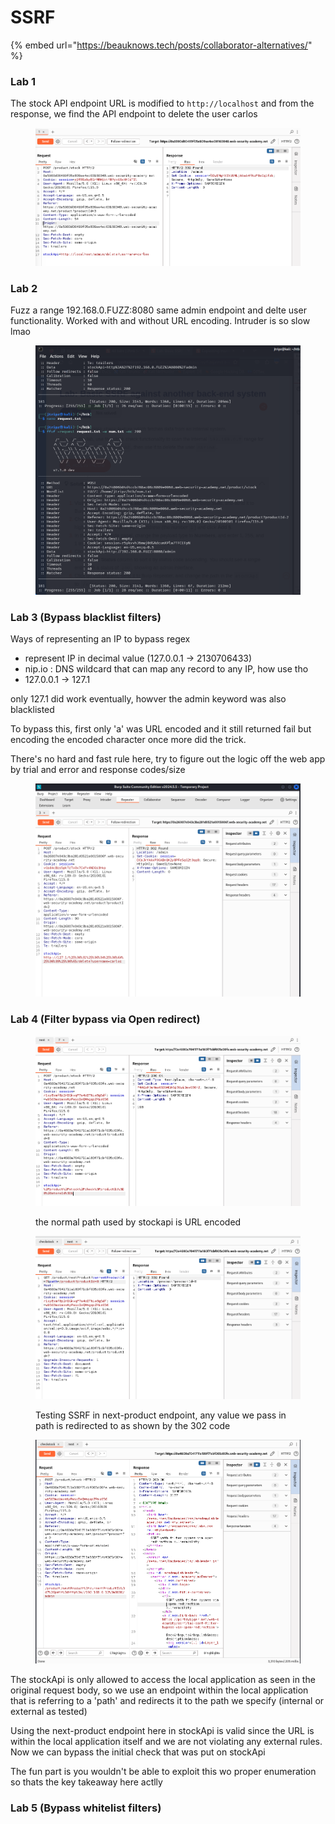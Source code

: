 # SSRF

{% embed url="https://beauknows.tech/posts/collaborator-alternatives/" %}

### Lab 1

The stock API endpoint URL is modified to `http://localhost` and from the response, we find the API endpoint to delete the user carlos

<figure><img src="../../.gitbook/assets/image (5) (1).png" alt=""><figcaption></figcaption></figure>

### Lab 2

Fuzz a range 192.168.0.FUZZ:8080 same admin endpoint and delte user functionality. Worked with and without URL encoding. Intruder is so slow lmao

<figure><img src="../../.gitbook/assets/image (6) (1).png" alt=""><figcaption></figcaption></figure>

### Lab 3 (Bypass blacklist filters)

Ways of representing an IP to bypass regex

* represent IP in decimal value (127.0.0.1 -> 2130706433)
* nip.io : DNS wildcard that can map any record to any IP, how use tho
* 127.0.0.1 -> 127.1

only 127.1 did work eventually, howver the admin keyword was also blacklisted

To bypass this, first only 'a' was URL encoded and it still returned fail but encoding the encoded character once more did the trick.

There's no hard and fast rule here, try to figure out the logic off the web app by trial and error and response codes/size

<figure><img src="../../.gitbook/assets/image (7) (1).png" alt=""><figcaption></figcaption></figure>

### Lab 4 (Filter bypass via Open redirect)

<figure><img src="../../.gitbook/assets/image (10).png" alt=""><figcaption><p>the normal path used by stockapi is URL encoded</p></figcaption></figure>

<figure><img src="../../.gitbook/assets/image (8).png" alt=""><figcaption><p>Testing SSRF in next-product endpoint, any value we pass in path is redirected to as shown by the 302 code</p></figcaption></figure>

<figure><img src="../../.gitbook/assets/image (9).png" alt=""><figcaption></figcaption></figure>

The stockApi is only allowed to access the local application as seen in the original request body, so we use an endpoint within the local application that is referring to a 'path' and redirects it to the path we specify (internal or external as tested)

Using the next-product endpoint here in stockApi is valid since the URL is within the local application itself and we are not violating any external rules. Now we can bypass the initial check that was put on stockApi

The fun part is you wouldn't be able to exploit this wo proper enumeration so thats the key takeaway here actlly

### Lab 5 (Bypass whitelist filters)

